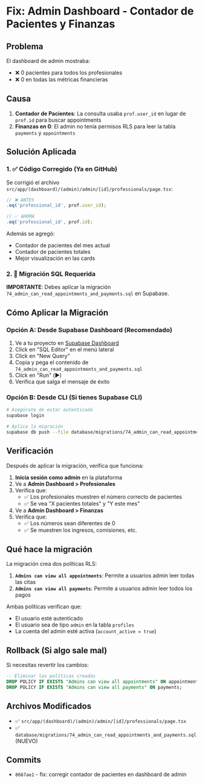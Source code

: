 # Fix: Admin Dashboard - Contador de Pacientes y Finanzas

## Problema

El dashboard de admin mostraba:
- ❌ 0 pacientes para todos los profesionales
- ❌ 0 en todas las métricas financieras

## Causa

1. **Contador de Pacientes**: La consulta usaba `prof.user_id` en lugar de `prof.id` para buscar appointments
2. **Finanzas en 0**: El admin no tenía permisos RLS para leer la tabla `payments` y `appointments`

## Solución Aplicada

### 1. ✅ Código Corregido (Ya en GitHub)

Se corrigió el archivo `src/app/(dashboard)/(admin)/admin/[id]/professionals/page.tsx`:

```typescript
// ❌ ANTES
.eq('professional_id', prof.user_id);

// ✅ AHORA
.eq('professional_id', prof.id);
```

Además se agregó:
- Contador de pacientes del mes actual
- Contador de pacientes totales
- Mejor visualización en las cards

### 2. 🔧 Migración SQL Requerida

**IMPORTANTE**: Debes aplicar la migración `74_admin_can_read_appointments_and_payments.sql` en Supabase.

## Cómo Aplicar la Migración

### Opción A: Desde Supabase Dashboard (Recomendado)

1. Ve a tu proyecto en [Supabase Dashboard](https://app.supabase.com)
2. Click en "SQL Editor" en el menú lateral
3. Click en "New Query"
4. Copia y pega el contenido de `74_admin_can_read_appointments_and_payments.sql`
5. Click en "Run" (▶️)
6. Verifica que salga el mensaje de éxito

### Opción B: Desde CLI (Si tienes Supabase CLI)

```bash
# Asegúrate de estar autenticado
supabase login

# Aplica la migración
supabase db push --file database/migrations/74_admin_can_read_appointments_and_payments.sql
```

## Verificación

Después de aplicar la migración, verifica que funciona:

1. **Inicia sesión como admin** en la plataforma
2. Ve a **Admin Dashboard > Profesionales**
3. Verifica que:
   - ✅ Los profesionales muestren el número correcto de pacientes
   - ✅ Se vea "X pacientes totales" y "Y este mes"
4. Ve a **Admin Dashboard > Finanzas**
5. Verifica que:
   - ✅ Los números sean diferentes de 0
   - ✅ Se muestren los ingresos, comisiones, etc.

## Qué hace la migración

La migración crea dos políticas RLS:

1. **`Admins can view all appointments`**: Permite a usuarios admin leer todas las citas
2. **`Admins can view all payments`**: Permite a usuarios admin leer todos los pagos

Ambas políticas verifican que:
- El usuario esté autenticado
- El usuario sea de tipo `admin` en la tabla `profiles`
- La cuenta del admin esté activa (`account_active = true`)

## Rollback (Si algo sale mal)

Si necesitas revertir los cambios:

```sql
-- Eliminar las políticas creadas
DROP POLICY IF EXISTS "Admins can view all appointments" ON appointments;
DROP POLICY IF EXISTS "Admins can view all payments" ON payments;
```

## Archivos Modificados

- ✅ `src/app/(dashboard)/(admin)/admin/[id]/professionals/page.tsx`
- ✅ `database/migrations/74_admin_can_read_appointments_and_payments.sql` (NUEVO)

## Commits

- `8667ae1` - fix: corregir contador de pacientes en dashboard de admin
